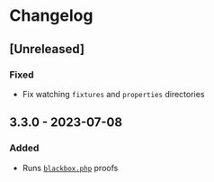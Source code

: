# Changelog

## [Unreleased]

### Fixed

- Fix watching `fixtures` and `properties` directories

## 3.3.0 - 2023-07-08

### Added

- Runs [`blackbox.php`](https://github.com/Innmind/BlackBox) proofs
